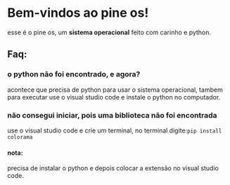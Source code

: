 # Bem-vindos ao pine os!
esse é o pine os, um **sistema operacional** feito com carinho e python.

## Faq:

### o python não foi encontrado, e agora?
acontece que precisa de python para usar o sistema operacional, tambem para executar use o visual studio code e instale o python no computador.

### não consegui iniciar, pois uma biblioteca não foi encontrada
use o visual studio code e crie um terminal, no terminal digite:```pip install colorama``` 
#### nota:
precisa de instalar o python e depois colocar a extensão no visual studio code.
